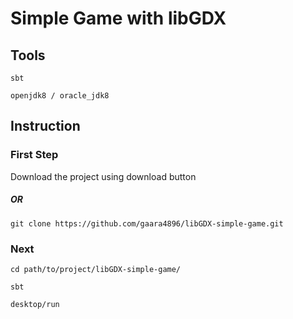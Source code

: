 # Simple Game with libGDX

## Tools

`sbt`

`openjdk8 / oracle_jdk8`

## Instruction

### First Step

 Download the project using download button

##### OR

`git clone https://github.com/gaara4896/libGDX-simple-game.git`

### Next

`cd path/to/project/libGDX-simple-game/`

`sbt`

`desktop/run`


